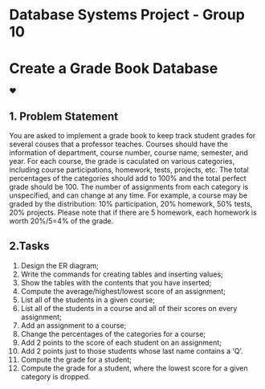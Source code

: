 # Database Systems Project - Group 10
# Create a Grade Book Database
 ❤️
 
 
## 1. Problem Statement
You are asked to implement a grade book to keep track student grades for several couses that a professor teaches.
Courses should have the information of department, course number, course name, semester, and year. For each
course, the grade is caculated on various categories, including course participations, homework, tests, projects,
etc. The total percentages of the categories should add to 100% and the total perfect grade should be 100. The
number of assignments from each category is unspecified, and can change at any time. For example, a course
may be graded by the distribution: 10% participation, 20% homework, 50% tests, 20% projects. Please note that
if there are 5 homework, each homework is worth 20%/5=4% of the grade.

## 2.Tasks
1. Design the ER diagram;
2. Write the commands for creating tables and inserting values;
3. Show the tables with the contents that you have inserted;
4. Compute the average/highest/lowest score of an assignment;
5. List all of the students in a given course;
6. List all of the students in a course and all of their scores on every assignment;
7. Add an assignment to a course;
8. Change the percentages of the categories for a course;
9. Add 2 points to the score of each student on an assignment;
10. Add 2 points just to those students whose last name contains a ‘Q’.
11. Compute the grade for a student;
12. Compute the grade for a student, where the lowest score for a given category is dropped.




